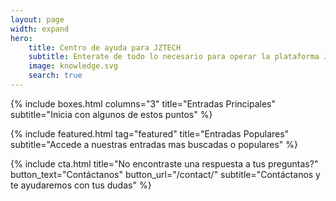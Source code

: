 ```yaml
---
layout: page
width: expand
hero:
    title: Centro de ayuda para JZTECH
    subtitle: Enterate de todo lo necesario para operar la plataforma JZTECH y poder aprovechar al maximo la potencia de esta plataforma.
    image: knowledge.svg
    search: true
---
```


{% include boxes.html columns="3" title="Entradas Principales" subtitle="Inicia con algunos de estos puntos" %}

{% include featured.html tag="featured" title="Entradas Populares" subtitle="Accede a nuestras entradas mas buscadas o populares" %}

<!--
{% include videos.html columns="2" title="Video Tutorials" subtitle="Watch screencasts to get you started fast with Jekyll" %} -->

<!-- {% include faqs.html multiple="true" title="Frequently asked questions" category="presale" subtitle="Find quicke answers to frequent pre-sale questions asked by customers" %} -->

<!-- {% include team.html authors="evan, john, sara, alex, tom, daniel" title="We are here to help" subtitle="Our team is just an email away ready to answer your questions" %} -->

{% include cta.html title="No encontraste una respuesta a tus preguntas?" button_text="Contáctanos" button_url="/contact/" subtitle="Contáctanos y te ayudaremos con tus dudas" %}


